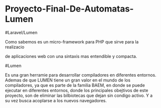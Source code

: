 # Proyecto-Final-De-Automatas-Lumen

#Laravel/Lumen

Como sabemos es un micro-framework  para PHP  que sirve para  la realizacio 

de aplicaciones web con una sintaxis mas entendible  y compacta.

#Lumen 

Es una gran herramie para desarrollar compiladores en diferentes entornos.
Ademas de que LUMEN  tiene un gran valor en el mundo de los compiladores, ya que es parte
de la familia BAEM, en donde se puede ejecutar en diferentes entornos, donde los principales
obejtivos de este proyecto, son de eliminar las bilbiotecas que dejan sin condigo activo.
Y a su vez busca acoplarse a los nuevos navegadores.
